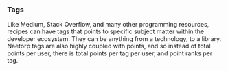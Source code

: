 ### Tags

Like Medium, Stack Overflow, and many other programming resources, recipes can have tags that points to specific subject matter within the developer ecosystem. They can be anything from a technology, to a library. Naetorp tags are also highly coupled with points, and so instead of total points per user, there is total points per tag per user, and point ranks per tag.